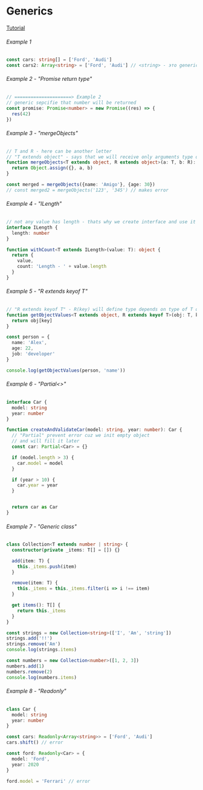 # Generics

[Tutorial](https://www.youtube.com/watch?v=7NU6K4170As)

###### Example 1
```ts
const cars: string[] = ['Ford', 'Audi']
const cars2: Array<string> = ['Ford', 'Audi'] // <string> - это generic
```

###### Example 2 - "Promise return type"
```ts
// =====================> Example 2
// generic sepcifie that number will be returned
const promise: Promise<number> = new Promise((res) => {
  res(42)
})
```

###### Example 3 - "mergeObjects"
```ts
// T and R - here can be another letter
// "T extends object" - says that we will receive only arguments type of "object" 
function mergeObjects<T extends object, R extends object>(a: T, b: R): T & R {
  return Object.assign({}, a, b)
}

const merged = mergeObjects({name: 'Amigo'}, {age: 30})
// const merged2 = mergeObjects('123', '345') // makes error 
```

###### Example 4 - "ILength"
```ts
// not any value has length - thats why we create interface and use it below
interface ILength {
  length: number
}

function withCount<T extends ILength>(value: T): object {
  return {
    value, 
    count: 'Length - ' + value.length
  }
}
```

###### Example 5 - "R extends keyof T"
```ts
// "R extends keyof T" - R(key) will define type depends on type of T object
function getObjectValues<T extends object, R extends keyof T>(obj: T, key: R) {
  return obj[key]
}

const person = {
  name: 'Alex',
  age: 22,
  job: 'developer'
}

console.log(getObjectValues(person, 'name'))
```

###### Example 6 - "Partial<>"
```ts
interface Car {
  model: string
  year: number
}

function createAndValidateCar(model: string, year: number): Car {
  // "Partial" prevent error cuz we init empty object
  // and will fill it later
  const car: Partial<Car> = {}

  if (model.length > 3) {
    car.model = model
  }

  if (year > 10) {
    car.year = year
  }


  return car as Car
}
```

###### Example 7 - "Generic class"
```ts
class Collection<T extends number | string> {
  constructor(private _items: T[] = []) {}

  add(item: T) {
    this._items.push(item)
  }

  remove(item: T) {
    this._items = this._items.filter(i => i !== item)    
  }

  get items(): T[] {
    return this._items
  }
}

const strings = new Collection<string>(['I', 'Am', 'string'])
strings.add('!!')
strings.remove('Am')
console.log(strings.items)

const numbers = new Collection<number>([1, 2, 3])
numbers.add(1)
numbers.remove(2)
console.log(numbers.items)
```

###### Example 8 - "Readonly"

```ts
class Car {
  model: string
  year: number
}

const cars: Readonly<Array<string>> = ['Ford', 'Audi']
cars.shift() // error

const ford: Readonly<Car> = {
  model: 'Ford',
  year: 2020
}

ford.model = 'Ferrari' // error
 
```